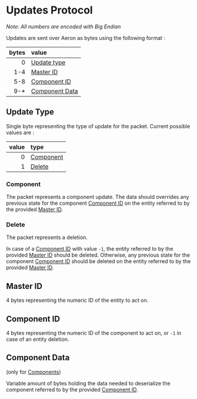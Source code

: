 # Updates Protocol

*Note: All numbers are encoded with Big Endian*

Updates are sent over Aeron as bytes using the following format :

| bytes | value |
| ----: | :---- |
| 0     | [Update type](#update-type) |
| 1-4   | [Master ID](#master-id) |
| 5-8   | [Component ID](#component-id) |
| 9-*   | [Component Data](#component-data) |

## Update Type

Single byte representing the type of update for the packet.
Current possible values are :

| value | type |
| ----: | :--- |
| 0     | [Component](#component) |
| 1     | [Delete](#delete) |

### Component

The packet represents a component update.
The data should overrides any previous state for the component
[Component ID](#component-id) on the entity referred to by the provided
[Master ID](#master-id).

### Delete

The packet represents a deletion.

In case of a [Component ID](#component-id) with value `-1`, the entity
referred to by the provided [Master ID](#master-id) should be deleted.
Otherwise, any previous state for the component [Component ID](#component-id)
should be deleted on the entity referred to by the provided
[Master ID](#master-id).

## Master ID

4 bytes representing the numeric ID of the entity to act on.

## Component ID

4 bytes representing the numeric ID of the component to act on, or `-1`
in case of an entity deletion.

## Component Data

(only for [Components](#component))

Variable amount of bytes holding the data needed to deserialize the
component referred to by the provided [Component ID](#component-id).
